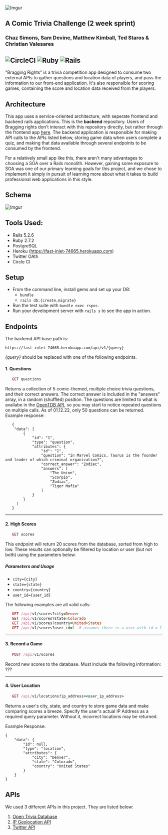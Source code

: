 
![Imgur](https://i.imgur.com/lq0RgRC.png)

A Comic Trivia Challenge (2 week sprint)
----------------------------------------
### Chaz Simons, Sam Devine, Matthew Kimball, Ted Staros & Christian Valesares

![CircleCI](https://img.shields.io/circleci/build/github/samueldevine/bragging-rights-be/main)
![Ruby](https://img.shields.io/badge/Ruby-v2.7.2-red)
![Rails](https://img.shields.io/badge/Rails-v5.2.6-red)
---

"Bragging Rights" is a trivia competition app designed to consume two external APIs to gather questions and location data of players, and pass the information to our front-end application. It's also responsible for scoring games, containing the score and location data received from the players.

## Architecture
This app uses a service-oriented architecture, with seperate frontend and backend rails applications. This is the **backend** repository. Users of Bragging rights don't interact with this repository directly, but rather through the frontend app [here](https://github.com/samueldevine/bragging-rights-fe). The backend application is responsible for making API calls to the APIs listed below, storing game data when users complete a quiz, and making that data available through several endpoints to be consumed by the frontend.

For a relatively small app like this, there aren't many advantages to choosing a SOA over a Rails monolith. However, gaining some exposure to SOA was one of our primary learning goals for this project, and we chose to implement it simply in pursuit of learning more about what it takes to build professional web applications in this style. 

## Schema
![Imgur](https://i.imgur.com/KHEeyvF.png)

## Tools Used:
- Rails 5.2.6
- Ruby 2.7.2
- PostgreSQL
- Heroku (https://fast-inlet-74665.herokuapp.com)
- Twitter OAth
- Circle CI

## Setup

* From the command line, install gems and set up your DB:
    * `bundle`
    * `rails db:{create,migrate}`
* Run the test suite with `bundle exec rspec`.
* Run your development server with `rails s` to see the app in action.

## Endpoints

The backend API base path is:

```
https://fast-inlet-74665.herokuapp.com/api/v1/{query}
```
_{query}_ should be replaced with one of the following endpoints.

#### 1. Questions

```ruby
   GET questions
```   
Returns a collection of 5 comic-themed, multiple choice trivia questions, and their correct answers. The correct answer is included in the "answers" array, in a random (shuffled) position. The questions are limited to what is availabe in the [OpenTDB API](https://opentdb.com/api_config.php), so you may start to notice repeated questions on multiple calls. As of 01.12.22, only 50 questions can be returned.
Example response:
```
   {
    "data": [
        {
            "id": "1",
            "type": "question",
            "attributes": {
                "id": "1",
                "question": "In Marvel Comics, Taurus is the founder and leader of which criminal organization?",
                "correct_answer": "Zodiac",
                "answers": [
                    "The Union",
                    "Scorpio",
                    "Zodiac",
                    "Tiger Mafia"
                ]
            }
        }
     ]
   }
```
***
#### 2. High Scores

```ruby
   GET scores
```

This endpoint will return 20 scores from the database, sorted from high to low. These results can optionally be filtered by location _or_ user (but not both) using the parameters below.

##### Parameters and Usage
   - `city={city}`
   - `state={state}`
   - `country={country}`
   - `user_id={user_id}`

The following examples are all valid calls:
```ruby
   GET /api/v1/scores?city=Denver
   GET /api/v1/scores?state=Colorado
   GET /api/v1/scores?country=United+States
   GET /api/v1/scores?user_id=1  # assumes there is a user with id = 1 in the database
```

***
#### 3. Record a Game

```ruby
   POST /api/v1/scores 
```
Record new scores to the database. Must include the following information:
???
***
#### 4. User Location

```ruby
   GET /api/v1/locations?ip_address=<user_ip_address>
```
Returns a user's city, state, and country to store game data and make comparing scores a breeze. Specify the user's actual IP Address as a required query parameter. Without it, incorrect locations may be returned.

Example Response:
```
{
    "data": {
        "id": null,
        "type": "location",
        "attributes": {
            "city": "Denver",
            "state": "Colorado",
            "country": "United States"
        }
    }
}
```

## APIs

We used 3 different APIs in this project. They are listed below:
1. [Open Trivia Database](https://opentdb.com/api_config.php)
2. [IP Geolocation API](https://ip-api.com/)
3. [Twitter API](https://developer.twitter.com/en/docs/twitter-api)
